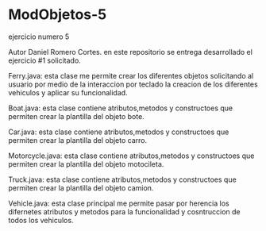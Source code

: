 # ModObjetos-5
ejercicio numero 5

Autor Daniel Romero Cortes. en este repositorio se entrega desarrollado el ejercicio #1 solicitado.

Ferry.java: esta clase me permite crear los diferentes objetos solicitando al usuario por medio de la interaccion por teclado
la creacion de los diferentes vehiculos y aplicar su funcionalidad.

Boat.java: esta clase contiene atributos,metodos y constructoes que permiten crear la plantilla del objeto bote.

Car.java: esta clase contiene atributos,metodos y constructoes que permiten crear la plantilla del objeto carro.

Motorcycle.java: esta clase contiene atributos,metodos y constructoes que permiten crear la plantilla del objeto motocileta.

Truck.java: esta clase contiene atributos,metodos y constructoes que permiten crear la plantilla del objeto camion.

Vehicle.java: esta clase principal me permite pasar por herencia los difernetes atributos y metodos para la funcionalidad y cosntruccion
de todos los vehiculos.
